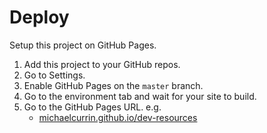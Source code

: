# Deploy

Setup this project on GitHub Pages.

1. Add this project to your GitHub repos.
2. Go to Settings.
3. Enable GitHub Pages on the `master` branch.
4. Go to the environment tab and wait for your site to build.
5. Go to the GitHub Pages URL. e.g.
    - [michaelcurrin.github.io/dev-resources](https://michaelcurrin.github.io/dev-resources/)
